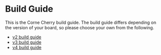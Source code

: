 # Build Guide

This is the Corne Cherry build guide.
The build guide differs depending on the version of your board,
so please choose your own from the following.

- [v2 build guide](https://github.com/foostan/crkbd/blob/master/corne-cherry/doc/v2/buildguide_en.md)
- [v3 build guide](https://github.com/foostan/crkbd/blob/master/corne-cherry/doc/v3/buildguide_en.md)
- [v4 build guide](https://github.com/foostan/crkbd/blob/master/corne-cherry/doc/v4/buildguide_en.md)
